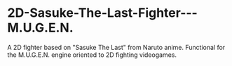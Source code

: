 # 2D-Sasuke-The-Last-Fighter---M.U.G.E.N.
A 2D fighter based on "Sasuke The Last" from Naruto anime. Functional for the M.U.G.E.N. engine oriented to 2D fighting videogames.

